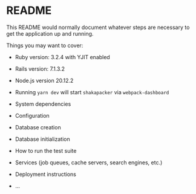 # README

This README would normally document whatever steps are necessary to get the
application up and running.

Things you may want to cover:

* Ruby version: 3.2.4 with YJIT enabled

* Rails version: 7.1.3.2

* Node.js version 20.12.2

* Running `yarn dev` will start `shakapacker` via `webpack-dashboard`

* System dependencies

* Configuration

* Database creation

* Database initialization

* How to run the test suite

* Services (job queues, cache servers, search engines, etc.)

* Deployment instructions

* ...
